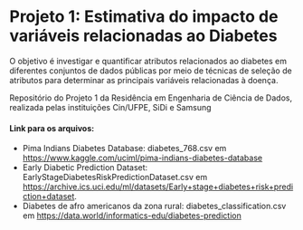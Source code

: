 # Projeto 1: Estimativa do impacto de variáveis relacionadas ao Diabetes

O objetivo é investigar e quantificar atributos relacionados ao diabetes em diferentes conjuntos de dados públicas por meio de técnicas de seleção de atributos para determinar as principais variáveis relacionadas à doença.

Repositório do Projeto 1 da Residência em Engenharia de Ciência de Dados, realizada pelas instituições Cin/UFPE, SiDi e Samsung

#### Link para os arquivos:
- Pima Indians Diabetes Database: diabetes_768.csv em https://www.kaggle.com/uciml/pima-indians-diabetes-database
- Early Diabetic Prediction Dataset: EarlyStageDiabetesRiskPredictionDataset.csv em https://archive.ics.uci.edu/ml/datasets/Early+stage+diabetes+risk+prediction+dataset.
- Diabetes de afro americanos da zona rural: diabetes_classification.csv em https://data.world/informatics-edu/diabetes-prediction
